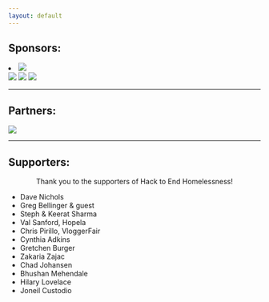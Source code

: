 ```yaml
---
layout: default
---
```


<h2>Sponsors:</h2>
<div class="sponsors">
  <li><img src="{{site.baseurl}}/img/globys.jpg"></li>
  <img src="{{site.baseurl}}/img/ugm.jpg">
  <img src="{{site.baseurl}}/img/bittitan.png">
  <img src="{{site.baseurl}}/img/F5.jpg">
</div>
<hr>

<h2>Partners:</h2>
<img src="{{site.baseurl}}/img/partners.png">
<hr>

<h2>Supporters:</h2>
<p style="text-align:center;">Thank you to the supporters of Hack to End Homelessness!</p>

<ul id="supporter-list">
  <li>Dave Nichols</li>
  <li>Greg Bellinger & guest</li>
  <li>Steph & Keerat Sharma</li>
  <li>Val Sanford, Hopela</li>
  <li>Chris Pirillo, VloggerFair</li>
  <li>Cynthia Adkins</li>
  <li>Gretchen Burger</li>
  <li>Zakaria Zajac</li>
  <li>Chad Johansen</li>
  <li>Bhushan Mehendale</li>
  <li>Hilary Lovelace</li>
  <li>Joneil Custodio</li>
</ul>